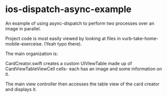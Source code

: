 # ios-dispatch-async-example
An example of using async-dispatch to perform two processes over an image in parallel.

Project code is most easily viewed by looking at files in vurb-take-home-mobile-exerceise. (Yeah typo there).

The main organization is:

CardCreator.swift creates a custom UIVIewTable made up of CardViewTableViewCell cells- each has an image and some information on it.

The main view controller then accesses the table view of the card creator and displays it.
